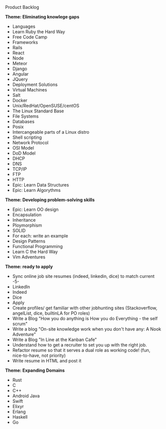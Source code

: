 Product Backlog

__Theme: Eliminating knowlege gaps__
- Languages
 - Learn Ruby the Hard Way
 - Free Code Camp
- Frameworks
 - Rails
 - React
 - Node
 - Meteor
 - Django
 - Angular
 - JQuery
- Deployment Solutions
 - Virtual Machines
 - Salt
 - Docker
 - Unix/RedHat/OpenSUSE/centOS
 - The Linux Standard Base
 - File Systems
 - Databases
 - Posix
 - Intercangeable parts of a Linux distro
 - Shell scripting
- Network Protocol
 - OSI Model
 - DoD Model
 - DHCP
 - DNS
 - TCP/IP
 - FTP
 - HTTP
- Epic: Learn Data Structures
- Epic: Learn Algorythms

__Theme: Developing problem-solving skills__
- Epic: Learn OO design
 - Encapsulation
 - Inheritance
 - Ploymorphism
 - SOLID
 - For each: write an example
- Design Patterns
- Functional Programming
- Learn C the Hard Way
- Vim Adventures

__Theme: ready to apply__
- Sync online job site resumes (indeed, linkedin, dice) to match current -5-
 - LinkedIn
 - Indeed
 - Dice
- Apply
- Create profiles/ get familiar with other jobhunting sites (Stackoverflow, angelList, dice, builtinLA for PO roles)
- Write a Blog "How you do anything is How you do Everything - the self scrum"
- Write a blog "On-site knowledge work when you don't have any: A Nook Adventure"
- Write a Blog "In Line at the Kanban Cafe"
- Understand how to get a recruiter to set you up with the right job.
- Refactor resume so that it serves a dual role as working code! (fun, nice-to-have, not priority)
- Write resume in HTML and post it

__Theme: Expanding Domains__
- Rust
- C
- C++
- Android Java
- Swift
- Elixyr
- Erlang
- Haskell
- Go
